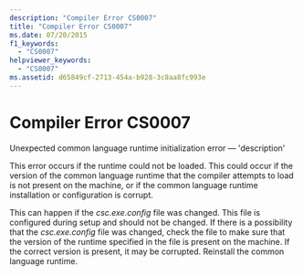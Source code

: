 ```yaml
---
description: "Compiler Error CS0007"
title: "Compiler Error CS0007"
ms.date: 07/20/2015
f1_keywords:
  - "CS0007"
helpviewer_keywords:
  - "CS0007"
ms.assetid: d65849cf-2713-454a-b928-3c8aa8fc993e
---
```

# Compiler Error CS0007

Unexpected common language runtime initialization error — 'description'

 This error occurs if the runtime could not be loaded. This could occur if the version of the common language runtime that the compiler attempts to load is not present on the machine, or if the common language runtime installation or configuration is corrupt.

 This can happen if the *csc.exe.config* file was changed. This file is configured during setup and should not be changed. If there is a possibility that the *csc.exe.config* file was changed, check the file to make sure that the version of the runtime specified in the file is present on the machine. If the correct version is present, it may be corrupted. Reinstall the common language runtime.
